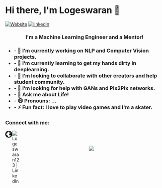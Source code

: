 <h1 align='left'>
Hi there, I'm Logeswaran 👋
</h1>

[![Website](https://img.shields.io/website?label=Logeswaran+Website&style=for-the-badge&url=https%3A%2F%2Fcodestackr.com)](https://logeswaranofficial.com/)
[![linkedin](https://img.shields.io/badge/linkedin-%230077B5.svg?&style=for-the-badge&logo=linkedin&logoColor=white)](https://www.linkedin.com/in/logeswaran-sivakumar-466129165/)

<!--
**Logeswaran123/Logeswaran123** is a ✨ _special_ ✨ repository because its `README.md` (this file) appears on your GitHub profile.
-->
<h3 align='center'>
I'm a Machine Learning Engineer and a Mentor!
<h3>
<p>
<ul>
  <li>- 🔭 I’m currently working on NLP and Computer Vision projects.</li>
  <li>- 🌱 I’m currently learning to get my hands dirty in deeplearning.</li>
  <li>- 👯 I’m looking to collaborate with other creators and help student community.</li>
  <li>- 🤔 I’m looking for help with GANs and Pix2Pix networks.</li>
  <li>- 💬 Ask me about Life! </li>
  <li>- 😄 Pronouns: ...</li>
  <li>- ⚡ Fun fact: I love to play video games and I'm a skater.</li>
</ul>
</p>

### Connect with me:

[<img align="left" alt="logeswaranofficial.com" width="22px" src="https://raw.githubusercontent.com/iconic/open-iconic/master/svg/globe.svg" />][website]
[<img align="left" alt="Logeswaran123 | LinkedIn" width="22px" src="https://cdn.jsdelivr.net/npm/simple-icons@v3/icons/linkedin.svg" />][linkedin]
<br>
<br>

<p align='center'>
  <a href="#"><img src="https://github-readme-stats.vercel.app/api?username=Logeswaran123&show_icons=true&count_private=true&theme=dark" width="350"></a>
</p>





[website]: https://logeswaranofficial.com/
[linkedin]: https://www.linkedin.com/in/logeswaran-sivakumar-466129165/
